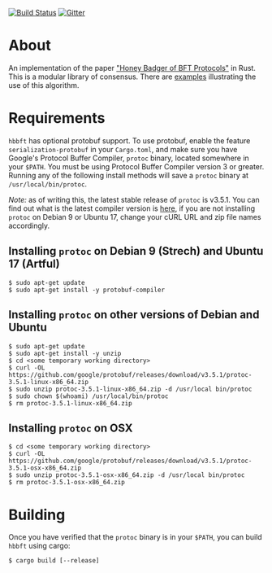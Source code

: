 [![Build Status](https://travis-ci.com/poanetwork/hbbft.svg?branch=master)](https://travis-ci.com/poanetwork/hbbft) 
[![Gitter](https://badges.gitter.im/poanetwork/hbbft.svg)](https://gitter.im/poanetwork/hbbft?utm_source=badge&utm_medium=badge&utm_campaign=pr-badge)

# About

An implementation of the paper
["Honey Badger of BFT Protocols"](https://eprint.iacr.org/2016/199.pdf)
in Rust. This is a modular library of consensus. There are
[examples](./examples/README.md) illustrating the use of this algorithm.

# Requirements

`hbbft` has optional protobuf support. To use protobuf, enable the feature
`serialization-protobuf` in your `Cargo.toml`, and make sure you have
Google's Protocol Buffer Compiler, `protoc` binary, located somewhere in
your `$PATH`. You must be using Protocol Buffer Compiler version 3 or greater.
Running any of the following install methods will save a `protoc` binary at
`/usr/local/bin/protoc`.

*Note:* as of writing this, the latest stable release of `protoc` is
v3.5.1. You can find out what is the latest compiler version is
[here](https://github.com/google/protobuf/releases), if you are not
installing `protoc` on Debian 9 or Ubuntu 17, change your cURL URL and zip
file names accordingly. 

## Installing `protoc` on Debian 9 (Strech) and Ubuntu 17 (Artful)

    $ sudo apt-get update
    $ sudo apt-get install -y protobuf-compiler

## Installing `protoc` on other versions of Debian and Ubuntu

    $ sudo apt-get update
    $ sudo apt-get install -y unzip
    $ cd <some temporary working directory>
    $ curl -OL https://github.com/google/protobuf/releases/download/v3.5.1/protoc-3.5.1-linux-x86_64.zip
    $ sudo unzip protoc-3.5.1-linux-x86_64.zip -d /usr/local bin/protoc
    $ sudo chown $(whoami) /usr/local/bin/protoc
    $ rm protoc-3.5.1-linux-x86_64.zip

## Installing `protoc` on OSX

    $ cd <some temporary working directory>
    $ curl -OL https://github.com/google/protobuf/releases/download/v3.5.1/protoc-3.5.1-osx-x86_64.zip
    $ sudo unzip protoc-3.5.1-osx-x86_64.zip -d /usr/local bin/protoc
    $ rm protoc-3.5.1-osx-x86_64.zip

# Building

Once you have verified that the `protoc` binary is in your `$PATH`, you can
build `hbbft` using cargo:

    $ cargo build [--release]
